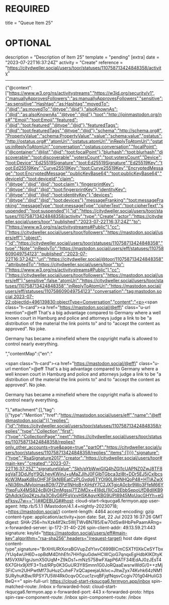 
# REQUIRED
title = "Queue Item 25"
# OPTIONAL
description = "Description of Item 25"
template = "pending"
[extra]
date = "2023-07-22T16:37:24Z"
activity = "Create"
reference = "https://citydweller.social/users/toor/statuses/110758713424848358/activity"

---
{"@context":["https://www.w3.org/ns/activitystreams","https://w3id.org/security/v1",{"manuallyApprovesFollowers":"as:manuallyApprovesFollowers","sensitive":"as:sensitive","Hashtag":"as:Hashtag","movedTo":{"@id":"as:movedTo","@type":"@id"},"alsoKnownAs":{"@id":"as:alsoKnownAs","@type":"@id"},"toot":"http://joinmastodon.org/ns#","Emoji":"toot:Emoji","featured":{"@id":"toot:featured","@type":"@id"},"featuredTags":{"@id":"toot:featuredTags","@type":"@id"},"schema":"http://schema.org#","PropertyValue":"schema:PropertyValue","value":"schema:value","ostatus":"http://ostatus.org#","atomUri":"ostatus:atomUri","inReplyToAtomUri":"ostatus:inReplyToAtomUri","conversation":"ostatus:conversation","focalPoint":{"@container":"@list","@id":"toot:focalPoint"},"blurhash":"toot:blurhash","discoverable":"toot:discoverable","votersCount":"toot:votersCount","Device":"toot:Device","Ed25519Signature":"toot:Ed25519Signature","Ed25519Key":"toot:Ed25519Key","Curve25519Key":"toot:Curve25519Key","EncryptedMessage":"toot:EncryptedMessage","publicKeyBase64":"toot:publicKeyBase64","deviceId":"toot:deviceId","claim":{"@type":"@id","@id":"toot:claim"},"fingerprintKey":{"@type":"@id","@id":"toot:fingerprintKey"},"identityKey":{"@type":"@id","@id":"toot:identityKey"},"devices":{"@type":"@id","@id":"toot:devices"},"messageFranking":"toot:messageFranking","messageType":"toot:messageType","cipherText":"toot:cipherText","suspended":"toot:suspended"}],"id":"https://citydweller.social/users/toor/statuses/110758713424848358/activity","type":"Create","actor":"https://citydweller.social/users/toor","published":"2023-07-22T16:37:24Z","to":["https://www.w3.org/ns/activitystreams#Public"],"cc":["https://citydweller.social/users/toor/followers","https://mastodon.social/users/eff"],"object":{"id":"https://citydweller.social/users/toor/statuses/110758713424848358","type":"Note","inReplyTo":"https://mastodon.social/users/eff/statuses/110758609049754123","published":"2023-07-22T16:37:24Z","url":"https://citydweller.social/@toor/110758713424848358","attributedTo":"https://citydweller.social/users/toor","to":["https://www.w3.org/ns/activitystreams#Public"],"cc":["https://citydweller.social/users/toor/followers","https://mastodon.social/users/eff"],"sensitive":false,"atomUri":"https://citydweller.social/users/toor/statuses/110758713424848358","inReplyToAtomUri":"https://mastodon.social/users/eff/statuses/110758609049754123","conversation":"tag:mastodon.social,2023-07-22:objectId=496139830:objectType=Conversation","content":"<p><span class=\"h-card\"><a href=\"https://mastodon.social/@eff\" class=\"u-url mention\">@<span>eff</span></a></span> That&#39;s a big advantage compared to Germany where a well known court in Hamburg and police and attorneys judge a link to be &quot;a distribution of the material the link points to&quot; and to &quot;accept the content as approved&quot;. No joke.</p><p>Germany has became a minefield where the copyright mafia is allowed to control nearly everything.</p>","contentMap":{"en":"<p><span class=\"h-card\"><a href=\"https://mastodon.social/@eff\" class=\"u-url mention\">@<span>eff</span></a></span> That&#39;s a big advantage compared to Germany where a well known court in Hamburg and police and attorneys judge a link to be &quot;a distribution of the material the link points to&quot; and to &quot;accept the content as approved&quot;. No joke.</p><p>Germany has became a minefield where the copyright mafia is allowed to control nearly everything.</p>"},"attachment":[],"tag":[{"type":"Mention","href":"https://mastodon.social/users/eff","name":"@eff@mastodon.social"}],"replies":{"id":"https://citydweller.social/users/toor/statuses/110758713424848358/replies","type":"Collection","first":{"type":"CollectionPage","next":"https://citydweller.social/users/toor/statuses/110758713424848358/replies?only_other_accounts=true&page=true","partOf":"https://citydweller.social/users/toor/statuses/110758713424848358/replies","items":[]}}},"signature":{"type":"RsaSignature2017","creator":"https://citydweller.social/users/toor#main-key","created":"2023-07-22T16:37:25Z","signatureValue":"Skh/pYbWwiGlQ4hZGl1cUAPNZ0ZwJ8TF8sgVaT3DdJfgY9QLhevKWinJ+uMaZJIhJ0FGlbTGbca3zI8t+DDr5EJ5jCxIbcsKcW3MaaKd8sOHF3FSkNlBEatCzPLGvdg6TYOI90L8HNHQoP48+HTIAZwX+Nli36tnJMyIoimas8D9/7ZPzl1NHoB+XjHdY7C2JXTgjcA0cbr9Wo3FfeM66YYtepFuX4MS824cBj0H2mMgssj7TZiMDx+418dLl1IjCq2EbbSepoUfD8dIIKB9QhAdckGjq2KzsJla3C6vG6PFqVxyHSKAgvrKBG9UPI8945MpUqcGHYh+eGeFksvJ7w=="}}##DEBUG##host: cloud-start-rkqucga6.fermyon.app
user-agent: http.rb/5.1.1 (Mastodon/4.1.4+nightly-20230718; +https://mastodon.social/)
content-length: 4464
accept-encoding: gzip
content-type: application/activity+json
date: Sat, 22 Jul 2023 16:37:26 GMT
digest: SHA-256=hvXzk4If2kc5WjTWvBN785/Ew70dSw8HbPePaamARng=
x-forwarded-server: ip-172-31-40-226
spin-client-addr: 49.13.59.21:443
signature: keyId="https://mastodon.social/users/eff#main-key",algorithm="rsa-sha256",headers="(request-target) host date digest content-type",signature="BrXHlURtXoraBGVupZdYIxvC699BICmCSXTf0XkCeSYTbx/YUq4wUH6D+opBdM4DhhEfn7HH1giuGdwHCWCjoG7qnqxEgHdbKIKDtyKM5VXfAFlgrJsmX50UqM+Z9kDs1+mNz5758wFXapP6ATF34IEdAJ0zJEsT46X7GHx9jXfF3+Tsd/RPp0K3GuUR3Y8Smnn1G0JoRQaaEwsrwWdG/0++zMj3FiCvm2UHPwtMf73uHuzCuheF7xQCapeejaUkIvc+JItwZyx74Kvhk64zNM1SURyhuKBw/RPSY7U5W4Rk0cqvOCcuc1zvqBFjqfNqsvCcgiv701g04HuliG3BeQ=="
spin-full-url: https://cloud-start-rkqucga6.fermyon.app/inbox
spin-matched-route: /inbox
x-forwarded-host: cloud-start-rkqucga6.fermyon.app
x-forwarded-port: 443
x-forwarded-proto: https
spin-raw-component-route: /inbox
spin-component-route: /inbox

